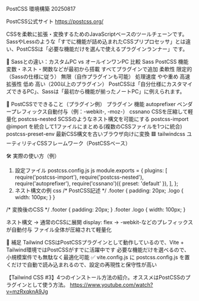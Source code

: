 PostCSS 環境構築 20250817

PostCSS公式サイト
https://postcss.org/

CSSを柔軟に拡張・変換するためのJavaScriptベースのツールチェーンです。 
SassやLessのような「すでに機能が詰め込まれたCSSプリプロセッサ」とは違い、PostCSSは「必要な機能だけを選んで使えるプラグインランナー」です。

🔌 Sassとの違い：カスタムPC vs オールインワンPC
比較	    Sass	                               PostCSS
機能	    変数・ネスト・関数などが最初から搭載	すべてプラグインで追加
柔軟性	    限定的（Sassの仕様に従う）	           無限（自作プラグインも可能）
処理速度	やや重め	                            高速
拡張性	    低め	                              高い（200以上のプラグイン）
PostCSSは「自分仕様にカスタマイズできるPC」、Sassは「最初から機能が揃ったノートPC」に例えられます。

🧩 PostCSSでできること（プラグイン例）
プラグイン	            機能
autoprefixer	    ベンダープレフィックス自動付与（例：-webkit-, -moz-）
cssnano	            CSSを圧縮して軽量化
postcss-nested	    SCSSのようなネスト構文を可能にする
postcss-import	    @import を統合して1ファイルにまとめる(複数のCSSファイルを1つに統合)
postcss-preset-env	最新CSS構文を古いブラウザ向けに変換
🟥 tailwindcss	    ユーティリティCSSフレームワーク（PostCSSベース）

🛠️ 実際の使い方（例）
1. 設定ファイル postcss.config.js
js
module.exports = {
  plugins: [
    require('postcss-import'),
    require('postcss-nested'),
    require('autoprefixer'),
    require('cssnano')({ preset: 'default' }),
  ],
};
2. ネスト構文の例
css
/* PostCSS記述 */
.footer {
  padding: 20px;
  .logo {
    width: 100px;
  }
}

/* 変換後のCSS */
.footer {
  padding: 20px;
}
.footer .logo {
  width: 100px;
}

ネスト構文 → 通常のCSSに展開
display: flex → -webkit-などのプレフィックスが自動付与
ファイル全体が圧縮されて軽量化

🌱 補足
Tailwind CSSはPostCSSプラグインとして動作しているので、Vite + Tailwind環境ではPostCSSがすでに活躍中です
必要な機能だけを選べるので、小規模案件でも無駄なく最適化可能
✅ vite.config.js に postcss.config.js を置くだけで自動で読み込まれるので、設定の再現性と保守性が高い

【Tailwind CSS #3】4つのインストール方法の紹介。オススメはPostCSSのプラグインとして使う方法。
https://www.youtube.com/watch?v=mzRxqknA9Jg